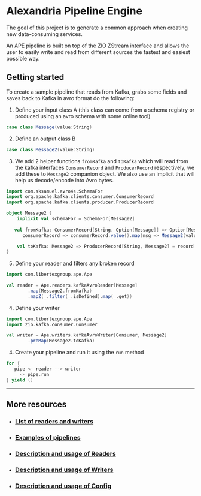 # Alexandria Pipeline Engine

The goal of this project is to generate a common approach when creating new data-consuming services.

An APE pipeline is built on top of the ZIO ZStream interface and allows the user to easily write and read from 
different sources the fastest and easiest possible way.

## Getting started
To create a sample pipeline that reads from Kafka, grabs some fields and saves back to Kafka in avro format do the 
following:

1. Define your input class A (this class can come from a schema registry or produced using an avro schema with some 
   online tool)
```scala
case class Message(value:String)
```
2. Define an output class B
```scala
case class Message2(value:String)
```
3. We add 2 helper functions `fromKafka` and `toKafka` which will read from the kafka interfaces `ConsumerRecord` 
   and `ProducerRecord` respectively, we add these to `Message2` companion object. We also use an implicit that will 
   help us decode/encode into Avro bytes.
```scala
import com.sksamuel.avro4s.SchemaFor
import org.apache.kafka.clients.consumer.ConsumerRecord
import org.apache.kafka.clients.producer.ProducerRecord

object Message2 {
    implicit val schemaFor = SchemaFor[Message2]
    
   val fromKafka: ConsumerRecord[String, Option[Message]] => Option[Message2] =
      consumerRecord => consumerRecord.value().map(msg => Message2(value = msg.value))
   
    val toKafka: Message2 => ProducerRecord[String, Message2] = record => new ProducerRecord("", record)
}
```
5. Define your reader and filters any broken record
```scala
import com.libertexgroup.ape.Ape

val reader = Ape.readers.kafkaAvroReader[Message]
        .map(Message2.fromKafka)
        .mapZ(_.filter(_.isDefined).map(_.get))
```
4. Define your writer
```scala
import com.libertexgroup.ape.Ape
import zio.kafka.consumer.Consumer

val writer = Ape.writers.kafkaAvroWriter[Consumer, Message2]
        .preMap(Message2.toKafka)
```
4. Create your pipeline and run it using the `run` method
```scala
for {
   pipe <- reader --> writer
   _ <- pipe.run
} yield ()
```
--------
More resources
--------
 - ### [List of readers and writers](docs/ReadersWritetsList.md)
 - ### [Examples of pipelines](docs/examples/Example1.md)
 - ### [Description and usage of Readers](docs/Readers.md)
 - ### [Description and usage of Writers](docs/Writers.md)
 - ### [Description and usage of Config](docs/Configs.md)